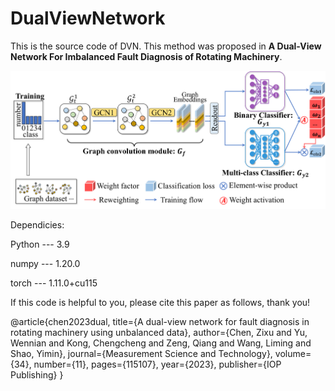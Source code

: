 # DualViewNetwork
This is the source code of DVN. This method was proposed in **A Dual-View Network For Imbalanced Fault Diagnosis of Rotating Machinery**.

![image](https://github.com/CQU-ZixuChen/DualViewNetwork/blob/master/Framework.png)

Dependicies:

Python  --- 3.9

numpy  --- 1.20.0

torch  --- 1.11.0+cu115

If this code is helpful to you, please cite this paper as follows, thank you!

@article{chen2023dual,
  title={A dual-view network for fault diagnosis in rotating machinery using unbalanced data},
  author={Chen, Zixu and Yu, Wennian and Kong, Chengcheng and Zeng, Qiang and Wang, Liming and Shao, Yimin},
  journal={Measurement Science and Technology},
  volume={34},
  number={11},
  pages={115107},
  year={2023},
  publisher={IOP Publishing}
}
